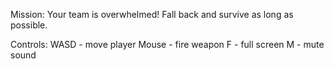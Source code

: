 Mission:
Your team is overwhelmed! Fall back and survive as long as possible.

Controls:
WASD - move player
Mouse - fire weapon
F - full screen
M - mute sound